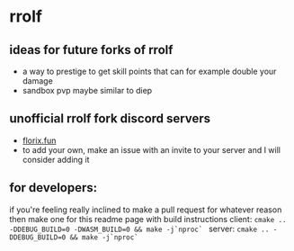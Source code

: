 # rrolf
## ideas for future forks of rrolf
- a way to prestige to get skill points that can for example double your damage
- sandbox pvp maybe similar to diep

## unofficial rrolf fork discord servers
- [florix.fun](https://discord.gg/4c78Sck35t)
- to add your own, make an issue with an invite to your server and I will consider adding it

## for developers: 
if you're feeling really inclined to make a pull request for whatever reason then make one for this readme page with build instructions
client: ``cmake .. -DDEBUG_BUILD=0 -DWASM_BUILD=0 && make -j`nproc` ``
server: ``cmake .. -DDEBUG_BUILD=0 && make -j`nproc` ``
